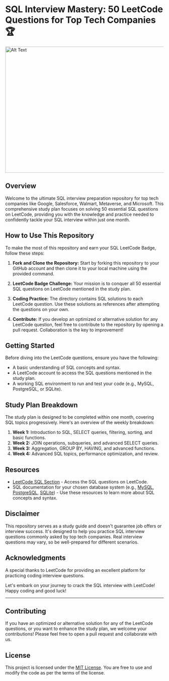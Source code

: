 # SQL Interview Mastery: 50 LeetCode Questions for Top Tech Companies 🏆   
<img src="https://assets.leetcode.com/static_assets/others/Top_SQL_50.gif" width="880" height="400" alt="Alt Text"> 

## Overview
Welcome to the ultimate SQL interview preparation repository for top tech companies like Google, Salesforce, Walmart, Metaverse, and Microsoft. This comprehensive study plan focuses on solving 50 essential SQL questions on LeetCode, providing you with the knowledge and practice needed to confidently tackle your SQL interview within just one month.

## How to Use This Repository
To make the most of this repository and earn your SQL LeetCode Badge, follow these steps:

1. **Fork and Clone the Repository:** Start by forking this repository to your GitHub account and then clone it to your local machine using the provided command.

3. **LeetCode Badge Challenge:** Your mission is to conquer all 50 essential SQL questions on LeetCode mentioned in the study plan. 

4. **Coding Practice:** The directory contains SQL solutions to each LeetCode question. Use these solutions as references after attempting the questions on your own.

5. **Contribute:** If you develop an optimized or alternative solution for any LeetCode question, feel free to contribute to the repository by opening a pull request. Collaboration is the key to improvement!

## Getting Started
Before diving into the LeetCode questions, ensure you have the following:

- A basic understanding of SQL concepts and syntax.
- A LeetCode account to access the SQL questions mentioned in the study plan.
- A working SQL environment to run and test your code (e.g., MySQL, PostgreSQL, or SQLite).

## Study Plan Breakdown
The study plan is designed to be completed within one month, covering SQL topics progressively. Here's an overview of the weekly breakdown:

1. **Week 1:** Introduction to SQL, SELECT queries, filtering, sorting, and basic functions.
2. **Week 2:** JOIN operations, subqueries, and advanced SELECT queries.
3. **Week 3:** Aggregation, GROUP BY, HAVING, and advanced functions.
4. **Week 4:** Advanced SQL topics, performance optimization, and review.

## Resources
- [LeetCode SQL Section](https://leetcode.com/problemset/database/) - Access the SQL questions on LeetCode.
- SQL documentation for your chosen database system (e.g., [MySQL](https://dev.mysql.com/doc/), [PostgreSQL](https://www.postgresql.org/docs/), [SQLite](https://www.sqlite.org/docs.html)) - Use these resources to learn more about SQL concepts and syntax.

## Disclaimer
This repository serves as a study guide and doesn't guarantee job offers or interview success. It's designed to help you practice SQL interview questions commonly asked by top tech companies. Real interview questions may vary, so be well-prepared for different scenarios.

## Acknowledgments
A special thanks to LeetCode for providing an excellent platform for practicing coding interview questions.

Let's embark on your journey to crack the SQL interview with LeetCode! Happy coding and good luck!

---

## Contributing
If you have an optimized or alternative solution for any of the LeetCode questions, or you want to enhance the study plan, we welcome your contributions! Please feel free to open a pull request and collaborate with us.

## License
This project is licensed under the [MIT License](LICENSE). You are free to use and modify the code as per the terms of the license.



